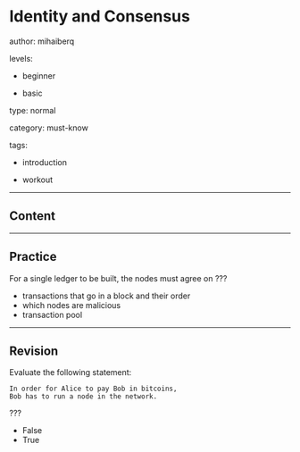 # Identity and Consensus
author: mihaiberq

levels:

  - beginner

  - basic

type: normal

category: must-know

tags:

  - introduction

  - workout

---
## Content



---
## Practice

For a single ledger to be built, the nodes must agree on ???

* transactions that go in a block and their order
* which nodes are malicious
* transaction pool

---
## Revision

Evaluate the following statement:
```
In order for Alice to pay Bob in bitcoins,
Bob has to run a node in the network.
```
???

* False
* True

